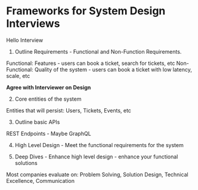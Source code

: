 # Frameworks for System Design Interviews

Hello Interview

1. Outline Requirements - Functional and Non-Function Requirements. 

Functional: Features - users can book a ticket, search for tickets, etc
Non-Functional: Quality of the system - users can book a ticket with low latency, scale, etc

<b> Agree with Interviewer on Design </b>

2. Core entities of the system
 
Entities that will persist: Users, Tickets, Events, etc

3. Outline basic APIs

REST Endpoints - Maybe GraphQL

4. High Level Design - Meet the functional requirements for the system

6. Deep Dives - Enhance high level design - enhance your functional solutions

Most companies evaluate on: Problem Solving, Solution Design, Technical Excellence, Communication

